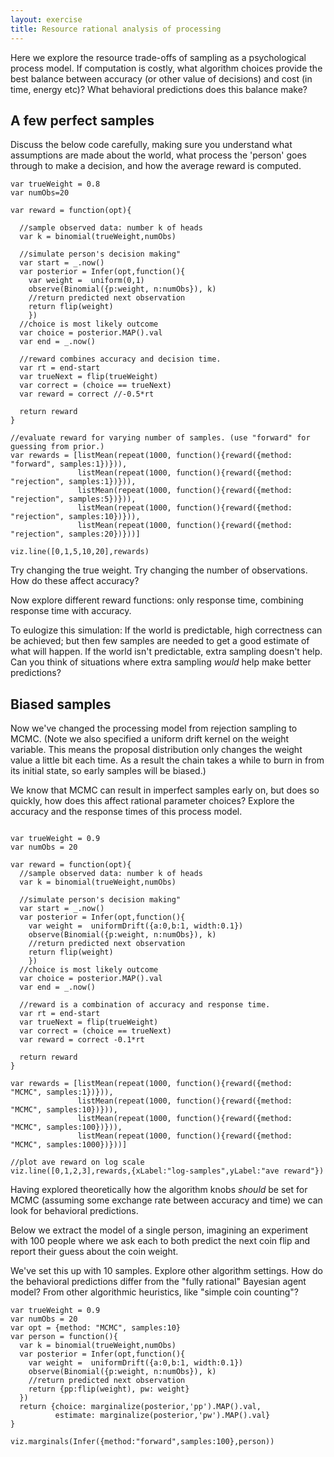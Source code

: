 ```yaml
---
layout: exercise
title: Resource rational analysis of processing
---
```


Here we explore the resource trade-offs of sampling as a psychological process model. If computation is costly, what algorithm choices provide the best balance between accuracy (or other value of decisions) and cost (in time, energy etc)? What behavioral predictions does this balance make?

## A few perfect samples

Discuss the below code carefully, making sure you understand what assumptions are made about the world, what process the 'person' goes through to make a decision, and how the average reward is computed.

~~~~
var trueWeight = 0.8
var numObs=20

var reward = function(opt){

  //sample observed data: number k of heads
  var k = binomial(trueWeight,numObs)
  
  //simulate person's decision making"
  var start = _.now()
  var posterior = Infer(opt,function(){
	var weight =  uniform(0,1)
    observe(Binomial({p:weight, n:numObs}), k)
    //return predicted next observation
	return flip(weight)
	})
  //choice is most likely outcome
  var choice = posterior.MAP().val
  var end = _.now()
  
  //reward combines accuracy and decision time.
  var rt = end-start
  var trueNext = flip(trueWeight)
  var correct = (choice == trueNext)
  var reward = correct //-0.5*rt
  
  return reward
}

//evaluate reward for varying number of samples. (use "forward" for guessing from prior.)
var rewards = [listMean(repeat(1000, function(){reward({method: "forward", samples:1})})),
               listMean(repeat(1000, function(){reward({method: "rejection", samples:1})})),
               listMean(repeat(1000, function(){reward({method: "rejection", samples:5})})),
               listMean(repeat(1000, function(){reward({method: "rejection", samples:10})})),
               listMean(repeat(1000, function(){reward({method: "rejection", samples:20})}))]

viz.line([0,1,5,10,20],rewards)
~~~~

Try changing the true weight. Try changing the number of observations. How do these affect accuracy?

Now explore different reward functions: only response time, combining response time with accuracy.

To eulogize this simulation: If the world is predictable, high correctness can be achieved; but then few samples are needed to get a good estimate of what will happen. If the world isn't predictable, extra sampling doesn't help. Can you think of situations where extra sampling *would* help make better predictions?

## Biased samples

Now we've changed the processing model from rejection sampling to MCMC. (Note we also specified a uniform drift kernel on the weight variable. This means the proposal distribution only changes the weight value a little bit each time. As a result the chain takes a while to burn in from its initial state, so early samples will be biased.) 

We know that MCMC can result in imperfect samples early on, but does so quickly, how does this affect rational parameter choices? Explore the accuracy and the response times of this process model.

~~~~

var trueWeight = 0.9
var numObs = 20

var reward = function(opt){
  //sample observed data: number k of heads
  var k = binomial(trueWeight,numObs)
  
  //simulate person's decision making"
  var start = _.now()
  var posterior = Infer(opt,function(){
	var weight =  uniformDrift({a:0,b:1, width:0.1})
    observe(Binomial({p:weight, n:numObs}), k)
    //return predicted next observation
	return flip(weight)
	})
  //choice is most likely outcome
  var choice = posterior.MAP().val
  var end = _.now()
  
  //reward is a combination of accuracy and response time.
  var rt = end-start
  var trueNext = flip(trueWeight)
  var correct = (choice == trueNext)
  var reward = correct -0.1*rt
  
  return reward
}

var rewards = [listMean(repeat(1000, function(){reward({method: "MCMC", samples:1})})),
               listMean(repeat(1000, function(){reward({method: "MCMC", samples:10})})),
               listMean(repeat(1000, function(){reward({method: "MCMC", samples:100})})),
               listMean(repeat(1000, function(){reward({method: "MCMC", samples:1000})}))]

//plot ave reward on log scale
viz.line([0,1,2,3],rewards,{xLabel:"log-samples",yLabel:"ave reward"})
~~~~

Having explored theoretically how the algorithm knobs *should* be set for MCMC (assuming some exchange rate between accuracy and time) we can look for behavioral predictions.

Below we extract the model of a single person, imagining an experiment with 100 people where we ask each to both predict the next coin flip and report their guess about the coin weight.

We've set this up with 10 samples. Explore other algorithm settings. How do the behavioral predictions differ from the "fully rational" Bayesian agent model? From other algorithmic heuristics, like "simple coin counting"?

~~~~
var trueWeight = 0.9
var numObs = 20
var opt = {method: "MCMC", samples:10}
var person = function(){
  var k = binomial(trueWeight,numObs)
  var posterior = Infer(opt,function(){
    var weight =  uniformDrift({a:0,b:1, width:0.1})
    observe(Binomial({p:weight, n:numObs}), k)
    //return predicted next observation
    return {pp:flip(weight), pw: weight}
  })
  return {choice: marginalize(posterior,'pp').MAP().val, 
          estimate: marginalize(posterior,'pw').MAP().val}
}

viz.marginals(Infer({method:"forward",samples:100},person))
~~~~
